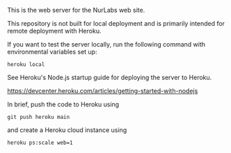 This is the web server for the NurLabs web site.

This repository is not built for local deployment and is primarily intended for remote deployment with Heroku.

If you want to test the server locally, run the following command with environmental variables set up:

    heroku local

See Heroku's Node.js startup guide for deploying the server to Heroku.

https://devcenter.heroku.com/articles/getting-started-with-nodejs

In brief, push the code to Heroku using

    git push heroku main

and create a Heroku cloud instance using

    heroku ps:scale web=1

